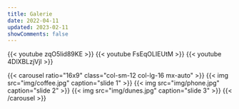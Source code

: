 ```yaml
---
title: Galerie
date: 2022-04-11
updated: 2023-02-11
showComments: false
---
```


{{< youtube zqO5lid89KE >}}
{{< youtube FsEqOLIEUtM >}}
{{< youtube 4DlXBLzjVjI >}}

{{< carousel ratio="16x9" class="col-sm-12 col-lg-16 mx-auto" >}}
{{< img src="img/coffee.jpg" caption="slide 1" >}}
{{< img src="img/phone.jpg" caption="slide 2" >}}
{{< img src="img/dunes.jpg" caption="slide 3" >}}
{{< /carousel >}}
